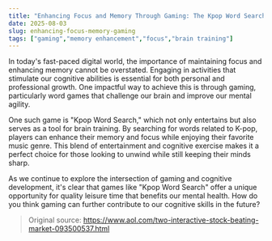 ```yaml
---
title: "Enhancing Focus and Memory Through Gaming: The Kpop Word Search Experience"
date: 2025-08-03
slug: enhancing-focus-memory-gaming
tags: ["gaming","memory enhancement","focus","brain training"]
---
```

In today's fast-paced digital world, the importance of maintaining focus and enhancing memory cannot be overstated. Engaging in activities that stimulate our cognitive abilities is essential for both personal and professional growth. One impactful way to achieve this is through gaming, particularly word games that challenge our brain and improve our mental agility.

One such game is "Kpop Word Search," which not only entertains but also serves as a tool for brain training. By searching for words related to K-pop, players can enhance their memory and focus while enjoying their favorite music genre. This blend of entertainment and cognitive exercise makes it a perfect choice for those looking to unwind while still keeping their minds sharp.

As we continue to explore the intersection of gaming and cognitive development, it's clear that games like "Kpop Word Search" offer a unique opportunity for quality leisure time that benefits our mental health. How do you think gaming can further contribute to our cognitive skills in the future?
> Original source: https://www.aol.com/two-interactive-stock-beating-market-093500537.html